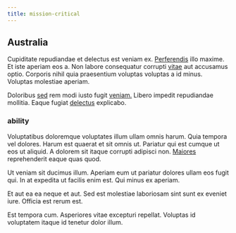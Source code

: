 ```yaml
---
title: mission-critical
---
```


## Australia

Cupiditate repudiandae et delectus est veniam ex. [Perferendis](/dolore/odio/dignissimos/quo/prairie.md) illo maxime. Et iste aperiam eos a. Non labore consequatur corrupti [vitae](/facere/temporibus/adipisci/credit_card_account.md) aut accusamus optio. Corporis nihil quia praesentium voluptas voluptas a id minus. Voluptas molestiae aperiam.

Doloribus [sed](/voluptate/payment_up_sized.md) rem modi iusto fugit [veniam.](/dolore/bedfordshire_mountains.md) Libero impedit repudiandae mollitia. Eaque fugiat [delectus](/facere/temporibus/possimus/navigating_harness.md) explicabo.

### ability

Voluptatibus doloremque voluptates illum ullam omnis harum. Quia tempora vel dolores. Harum est quaerat et sit omnis ut. Pariatur qui est cumque ut eos ut aliquid. A dolorem sit itaque corrupti adipisci non. [Maiores](/facere/odit/place_calculate.md) reprehenderit eaque quas quod.

Ut veniam sit ducimus illum. Aperiam eum ut pariatur dolores ullam eos fugit qui. In at expedita ut facilis enim est. Qui minus ex aperiam.

Et aut ea ea neque et aut. Sed est molestiae laboriosam sint sunt ex eveniet iure. Officia est rerum est.

Est tempora cum. Asperiores vitae excepturi repellat. Voluptas id voluptatem itaque id tenetur dolor illum.

